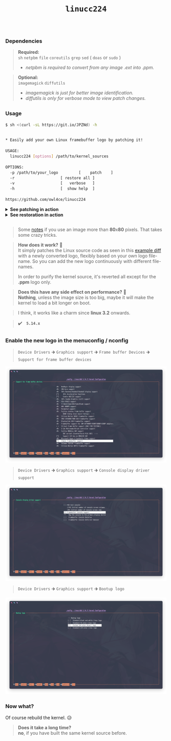 # <p align="center">`linucc224`</p>

<p align="center"><a href="#usage"><img alt="" src="https://repository-images.githubusercontent.com/393654854/b0784bd1-3211-4d96-a148-2ba7abda5073"/></a></p>

##  
### Dependencies <img alt="" align="right" src="https://badges.pufler.dev/visits/owl4ce/linucc224?style=flat-square&label=&color=000000&logo=GitHub&logoColor=white&labelColor=373e4d"/>
> **Required:**  
> `sh` `netpbm` `file` `coreutils` `grep` `sed` ( `doas` or `sudo` )
> 
> * *netpbm is required to convert from any image .ext into .ppm.*

> **Optional:**  
> `imagemagick` `diffutils`
>
> * *imagemagick is just for better image identification.*
> * *diffutils is only for verbose mode to view patch changes.*

##  
### Usage
```sh
$ sh <(curl -sL https://git.io/JPZNd) -h
```
```sh

* Easily add your own Linux framebuffer logo by patching it!

USAGE:
  linucc224 [options] /path/to/kernel_sources

OPTIONS:
  -p /path/to/your_logo			[    patch    ]
  -r					[ restore all ]
  -v					[   verbose   ]
  -h					[  show help  ]

https://github.com/owl4ce/linucc224

```

<details>
  <summary><strong>See patching in action</strong></summary>
  
  <br>
  <p align="center"><img src="./screenshots/2021-08-12-062659_1092x1882_scrot.png" align="center"/></p>
  
</details>

<details>
  <summary><strong>See restoration in action</strong></summary>
  
  <br>
  <p align="center"><img src="./screenshots/2021-08-12-062843_1092x454_scrot.png" align="center"/></p>
  
</details>

##  
> Some [notes](https://github.com/owl4ce/hikari-x86_64/#note) if you use an image more than **80**x**80** pixels. That takes some crazy tricks.

> **How does it work?** :thinking:  
> It simply patches the Linux source code as seen in this [example diff](https://github.com/owl4ce/linucc224/commit/90ddf7e7e23da39946142749c0761d824d045b3f.diff) with a newly converted logo, flexibly based on your own logo file-name. So you can add the new logo continuously with different file-names.  
> 
> In order to purify the kernel source, it's reverted all except for the **.ppm** logo only.

> **Does this have any side effect on performance?** :thinking:  
> **Nothing**, unless the image size is too big, maybe it will make the kernel to load a bit longer on boot.

> I think, it works like a charm since **linux 3.2** onwards.

> :heavy_check_mark:   **`5.14.x`**

##  
### Enable the new logo in the menuconfig / nconfig
> `Device Drivers` 🡲 `Graphics support` 🡲 `Frame buffer Devices` 🡲 `Support for frame buffer devices`
<p align="center"><img src="./screenshots/2021-10-30-074154_1301x748_scrot.png" align="center"/></p>

> `Device Drivers` 🡲 `Graphics support` 🡲 `Console display driver support`
<p align="center"><img src="./screenshots/2021-10-30-074222_1301x748_scrot.png" align="center"/></p>

> `Device Drivers` 🡲 `Graphics support` 🡲 `Bootup logo`
<p align="center"><img src="./screenshots/2021-10-30-074247_1301x748_scrot.png" align="center"/></p>

##  
### Now what?
Of course rebuild the kernel. :disappointed_relieved:
> **Does it take a long time?**  
> **no**, if you have built the same kernel source before.

